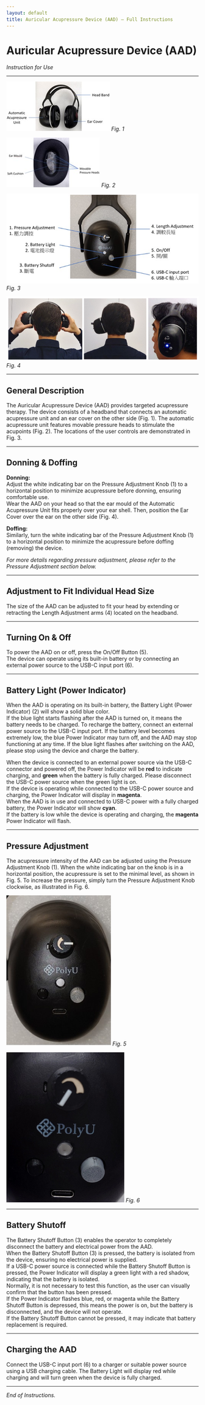 ```yaml
---
layout: default
title: Auricular Acupressure Device (AAD) – Full Instructions
---
```


# Auricular Acupressure Device (AAD)
*Instruction for Use*

---

![Fig. 1](/assets/Fig1.jpg)
*Fig. 1*

![Fig. 2](/assets/Fig2.jpg)
*Fig. 2*

![Fig. 3](/assets/Fig3.jpg)
*Fig. 3*

![Fig. 4](/assets/Fig4.png)
*Fig. 4*

---

## General Description
The Auricular Acupressure Device (AAD) provides targeted acupressure therapy. The device consists of a headband that connects an automatic acupressure unit and an ear cover on the other side (Fig. 1). The automatic acupressure unit features movable pressure heads to stimulate the acupoints (Fig. 2). The locations of the user controls are demonstrated in Fig. 3.

---

## Donning & Doffing

**Donning:**  
Adjust the white indicating bar on the Pressure Adjustment Knob (1) to a horizontal position to minimize acupressure before donning, ensuring comfortable use.  
Wear the AAD on your head so that the ear mould of the Automatic Acupressure Unit fits properly over your ear shell. Then, position the Ear Cover over the ear on the other side (Fig. 4).

**Doffing:**  
Similarly, turn the white indicating bar of the Pressure Adjustment Knob (1) to a horizontal position to minimize the acupressure before doffing (removing) the device.  

*For more details regarding pressure adjustment, please refer to the Pressure Adjustment section below.*

---

## Adjustment to Fit Individual Head Size
The size of the AAD can be adjusted to fit your head by extending or retracting the Length Adjustment arms (4) located on the headband.

---

## Turning On & Off
To power the AAD on or off, press the On/Off Button (5).  
The device can operate using its built-in battery or by connecting an external power source to the USB-C input port (6).

---

## Battery Light (Power Indicator)
When the AAD is operating on its built-in battery, the Battery Light (Power Indicator) (2) will show a solid blue color.  
If the blue light starts flashing after the AAD is turned on, it means the battery needs to be charged. To recharge the battery, connect an external power source to the USB-C input port. If the battery level becomes extremely low, the blue Power Indicator may turn off, and the AAD may stop functioning at any time. If the blue light flashes after switching on the AAD, please stop using the device and charge the battery.

When the device is connected to an external power source via the USB-C connector and powered off, the Power Indicator will be **red** to indicate charging, and **green** when the battery is fully charged. Please disconnect the USB-C power source when the green light is on.  
If the device is operating while connected to the USB-C power source and charging, the Power Indicator will display in **magenta**.  
When the AAD is in use and connected to USB-C power with a fully charged battery, the Power Indicator will show **cyan**.  
If the battery is low while the device is operating and charging, the **magenta** Power Indicator will flash.

---

## Pressure Adjustment
The acupressure intensity of the AAD can be adjusted using the Pressure Adjustment Knob (1). When the white indicating bar on the knob is in a horizontal position, the acupressure is set to the minimal level, as shown in Fig. 5. To increase the pressure, simply turn the Pressure Adjustment Knob clockwise, as illustrated in Fig. 6.

![Fig. 5](/assets/Fig5.jpg)
*Fig. 5*

![Fig. 6](/assets/Fig6.png)
*Fig. 6*


---

## Battery Shutoff
The Battery Shutoff Button (3) enables the operator to completely disconnect the battery and electrical power from the AAD.  
When the Battery Shutoff Button (3) is pressed, the battery is isolated from the device, ensuring no electrical power is supplied.  
If a USB-C power source is connected while the Battery Shutoff Button is pressed, the Power Indicator will display a green light with a red shadow, indicating that the battery is isolated.  
Normally, it is not necessary to test this function, as the user can visually confirm that the button has been pressed.  
If the Power Indicator flashes blue, red, or magenta while the Battery Shutoff Button is depressed, this means the power is on, but the battery is disconnected, and the device will not operate.  
If the Battery Shutoff Button cannot be pressed, it may indicate that battery replacement is required.

---

## Charging the AAD
Connect the USB-C input port (6) to a charger or suitable power source using a USB charging cable. The Battery Light will display red while charging and will turn green when the device is fully charged.

---

*End of Instructions.*
